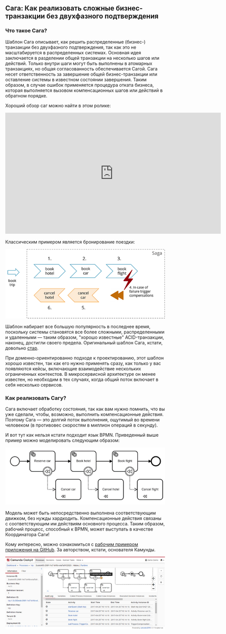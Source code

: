 ## Сага: Как реализовать сложные бизнес-транзакции без двухфазного подтверждения

### Что такое Сага?

Шаблон Сага описывает, как решить распределенные (бизнес-) транзакции без двухфазного подтверждения, так как это не масштабируется в распределенных системах. Основная идея заключается в разделении общей транзакции на несколько шагов или действий. Только внутри шаги могут быть выполнены в атомарных транзакциях, но общая согласованность обеспечивается Сагой. Сага несет ответственность за завершение общей бизнес-транзакции или оставление системы в известном состоянии завершения. Таким образом, в случае ошибок применяется процедура отката бизнеса, которая выполняется вызовом компенсационных шагов или действий в обратном порядке.

Хороший обзор cаг можно найти в этом ролике:

<iframe src="https://cdn.embedly.com/widgets/media.html?src=https%3A%2F%2Fwww.youtube.com%2Fembed%2F0UTOLRTwOX0%3Ffeature%3Doembed&amp;display_name=YouTube&amp;url=https%3A%2F%2Fwww.youtube.com%2Fwatch%3Fv%3D0UTOLRTwOX0&amp;image=https%3A%2F%2Fi.ytimg.com%2Fvi%2F0UTOLRTwOX0%2Fhqdefault.jpg&amp;key=a19fcc184b9711e1b4764040d3dc5c07&amp;type=text%2Fhtml&amp;schema=youtube" allowfullscreen="" frameborder="0" height="480" width="854" title="Distributed Sagas: A Protocol for Coordinating Microservices - Caitie McCaffrey - JOTB17" class="fp n gf dv bg" scrolling="no" style="box-sizing: inherit; top: 0px; width: 680px; height: 382.188px; left: 0px;"></iframe>

Классическим примером является бронирование поездки:

![img](./img/1_ZMiv7akyM_e7BeMzPAOp_g.png)

Шаблон набирает все большую популярность в последнее время, поскольку системы становятся все более сложными, распределенными и удаленными — таким образом, "хорошо известные" ACID-транзакции, наконец, достигли своего предела. Оригинальный шаблон Сага, кстати, довольно [стар](https://www.cs.cornell.edu/andru/cs711/2002fa/reading/sagas.pdf).

При доменно-ориентированно подходе к проектированию, этот шаблон хорошо известен, так как его нужно применять сразу, как только у вас появляются кейсы, включающие взаимодействие нескольких ограниченных контекстов. В микросервисной архитектуре он менее известен, но необходим в тех случаях, когда общий поток включает в себя несколько сервисов.

### Как реализовать Сагу?

Сага включает обработку состояния, так как вам нужно помнить, что вы уже сделали, чтобы, возможно, выполнить компенсационные действия. Поэтому Сага — это долгий поток выполнения, ощутимый во времени человеком (в противовес скоростям в миллион операций в секунду).

И вот тут как нельзя кстати подходит язык BPMN. Приведенный выше пример можно моделировать следующим образом:

![img](./img/1_2iJ9L9-PxPU8cT1tRH2VPA.png)

Модель может быть непосредственно выполнена соответствующим движком, без нужды хардкодить. Компенсационные действия связаны с соответствующим им действиям основного процесса. Таким образом, рабочий процесс, способный к BPMN, может выступать в качестве Координатора Саги!

Кому интересно, можно ознакомиться с [рабочим примером приложения на GitHub](https://github.com/flowing/flowing-trip-booking-saga). За авторством, кстати, основателя Камунды.

![img](./img/1j316ZC0Nhp0ittqLFerAsg.png)
